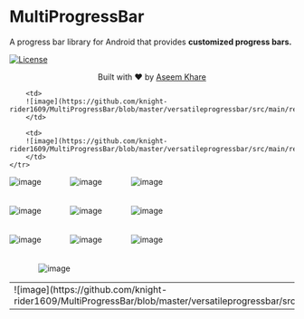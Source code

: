 # MultiProgressBar
<p>A progress bar library for Android that provides <b>customized progress bars.</b></p>
	
[![License](https://img.shields.io/badge/license-Apache%202.0-blue.svg)](https://github.com/knight-rider1609/MultiProgressBar/blob/master/LICENSE)

<div>
  <p align="center">Built with ❤︎ by
	  <a href="https://github.com/knight-rider1609">Aseem Khare</a></p>
</div>

<table>
	<tr>
		<td>
			 ![image](https://github.com/knight-rider1609/MultiProgressBar/blob/master/versatileprogressbar/src/main/res/drawable/bouncy_balls.gif
		</td>
		
		<td>
		![image](https://github.com/knight-rider1609/MultiProgressBar/blob/master/versatileprogressbar/src/main/res/drawable/clock.gif)
		</td>
		
		<td>
		![image](https://github.com/knight-rider1609/MultiProgressBar/blob/master/versatileprogressbar/src/main/res/drawable/fidget.gif)
		</td>
	</tr>
	
 ![image](https://github.com/knight-rider1609/MultiProgressBar/blob/master/versatileprogressbar/src/main/res/drawable/bouncy_balls.gif)&nbsp;&nbsp;&nbsp;&nbsp;&nbsp;&nbsp;&nbsp;&nbsp;&nbsp;&nbsp;&nbsp;&nbsp;
![image](https://github.com/knight-rider1609/MultiProgressBar/blob/master/versatileprogressbar/src/main/res/drawable/clock.gif)&nbsp;&nbsp;&nbsp;&nbsp;&nbsp;&nbsp;&nbsp;&nbsp;&nbsp;&nbsp;&nbsp;&nbsp;
![image](https://github.com/knight-rider1609/MultiProgressBar/blob/master/versatileprogressbar/src/main/res/drawable/fidget.gif)
</br>
</br>
</br>
![image](https://github.com/knight-rider1609/MultiProgressBar/blob/master/versatileprogressbar/src/main/res/drawable/gear_duo.gif)&nbsp;&nbsp;&nbsp;&nbsp;&nbsp;&nbsp;&nbsp;&nbsp;&nbsp;&nbsp;&nbsp;&nbsp;
![image](https://github.com/knight-rider1609/MultiProgressBar/blob/master/versatileprogressbar/src/main/res/drawable/hour_glass.gif)&nbsp;&nbsp;&nbsp;&nbsp;&nbsp;&nbsp;&nbsp;&nbsp;&nbsp;&nbsp;&nbsp;&nbsp;
![image](https://github.com/knight-rider1609/MultiProgressBar/blob/master/versatileprogressbar/src/main/res/drawable/jelly_belly.gif)
</br>
</br>
</br>
![image](https://github.com/knight-rider1609/MultiProgressBar/blob/master/versatileprogressbar/src/main/res/drawable/infinity_bar.gif)&nbsp;&nbsp;&nbsp;&nbsp;&nbsp;&nbsp;&nbsp;&nbsp;&nbsp;&nbsp;&nbsp;&nbsp;
![image](https://github.com/knight-rider1609/MultiProgressBar/blob/master/versatileprogressbar/src/main/res/drawable/rainbow_ring.gif)&nbsp;&nbsp;&nbsp;&nbsp;&nbsp;&nbsp;&nbsp;&nbsp;&nbsp;&nbsp;&nbsp;&nbsp;
![image](https://github.com/knight-rider1609/MultiProgressBar/blob/master/versatileprogressbar/src/main/res/drawable/triad_ring.gif)
</br>
</br>
</br>&nbsp;&nbsp;&nbsp;&nbsp;&nbsp;&nbsp;&nbsp;&nbsp;&nbsp;&nbsp;&nbsp;&nbsp;
![image](https://github.com/knight-rider1609/MultiProgressBar/blob/master/versatileprogressbar/src/main/res/drawable/color_capsule.gif)
